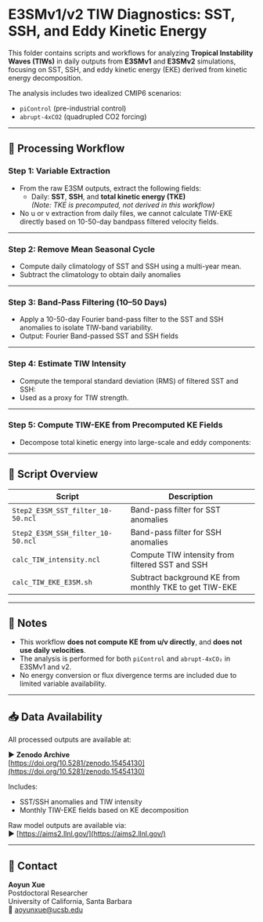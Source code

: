 # E3SMv1/v2 TIW Diagnostics: SST, SSH, and Eddy Kinetic Energy

This folder contains scripts and workflows for analyzing **Tropical Instability Waves (TIWs)** in daily outputs from **E3SMv1** and **E3SMv2** simulations, focusing on SST, SSH, and eddy kinetic energy (EKE) derived from kinetic energy decomposition.

The analysis includes two idealized CMIP6 scenarios:
- `piControl` (pre-industrial control)
- `abrupt-4xCO2` (quadrupled CO2 forcing)

---

## 🔁 Processing Workflow

### Step 1: Variable Extraction
- From the raw E3SM outputs, extract the following fields:
  - Daily: **SST**, **SSH**, and **total kinetic energy (TKE)**  
    *(Note: TKE is precomputed, not derived in this workflow)*  
- No u or v extraction from daily files, we cannot calculate TIW-EKE directly based on 10-50-day bandpass filtered velocity fields.

---

### Step 2: Remove Mean Seasonal Cycle
- Compute daily climatology of SST and SSH using a multi-year mean.
- Subtract the climatology to obtain daily anomalies
---

### Step 3: Band-Pass Filtering (10–50 Days)
- Apply a 10-50-day Fourier band-pass filter to the SST and SSH anomalies to isolate TIW-band variability.
- Output: Fourier Band-passed SST and SSH fields

---

### Step 4: Estimate TIW Intensity
- Compute the temporal standard deviation (RMS) of filtered SST and SSH:
- Used as a proxy for TIW strength.

---

### Step 5: Compute TIW-EKE from Precomputed KE Fields
- Decompose total kinetic energy into large-scale and eddy components:

---

## 📂 Script Overview

| Script | Description |
|--------|-------------|
| `Step2_E3SM_SST_filter_10-50.ncl` | Band-pass filter for SST anomalies |
| `Step2_E3SM_SSH_filter_10-50.ncl` | Band-pass filter for SSH anomalies |
| `calc_TIW_intensity.ncl` | Compute TIW intensity from filtered SST and SSH |
| `calc_TIW_EKE_E3SM.sh` | Subtract background KE from monthly TKE to get TIW-EKE |

---

## 📌 Notes

- This workflow **does not compute KE from u/v directly**, and **does not use daily velocities**.
- The analysis is performed for both `piControl` and `abrupt-4xCO₂` in E3SMv1 and v2.
- No energy conversion or flux divergence terms are included due to limited variable availability.

---

## 📥 Data Availability

All processed outputs are available at:

▶ **Zenodo Archive**  
[https://doi.org/10.5281/zenodo.15454130](https://doi.org/10.5281/zenodo.15454130)

Includes:
- SST/SSH anomalies and TIW intensity
- Monthly TIW-EKE fields based on KE decomposition

Raw model outputs are available via:  
▶ [https://aims2.llnl.gov/](https://aims2.llnl.gov/)

---

## 📧 Contact

**Aoyun Xue**  
Postdoctoral Researcher  
University of California, Santa Barbara  
📧 aoyunxue@ucsb.edu
